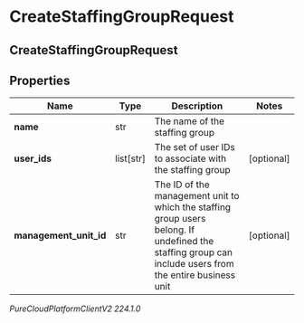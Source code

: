 # CreateStaffingGroupRequest

## CreateStaffingGroupRequest

## Properties

|Name | Type | Description | Notes|
|------------ | ------------- | ------------- | -------------|
| **name** | str | The name of the staffing group | |
| **user_ids** | list[str] | The set of user IDs to associate with the staffing group | [optional] |
| **management_unit_id** | str | The ID of the management unit to which the staffing group users belong. If undefined the staffing group can include users from the entire business unit | [optional] |



_PureCloudPlatformClientV2 224.1.0_

